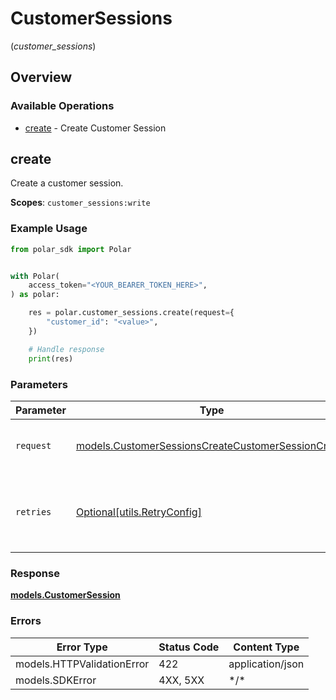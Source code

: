 # CustomerSessions
(*customer_sessions*)

## Overview

### Available Operations

* [create](#create) - Create Customer Session

## create

Create a customer session.

**Scopes**: `customer_sessions:write`

### Example Usage

```python
from polar_sdk import Polar


with Polar(
    access_token="<YOUR_BEARER_TOKEN_HERE>",
) as polar:

    res = polar.customer_sessions.create(request={
        "customer_id": "<value>",
    })

    # Handle response
    print(res)

```

### Parameters

| Parameter                                                                                                         | Type                                                                                                              | Required                                                                                                          | Description                                                                                                       |
| ----------------------------------------------------------------------------------------------------------------- | ----------------------------------------------------------------------------------------------------------------- | ----------------------------------------------------------------------------------------------------------------- | ----------------------------------------------------------------------------------------------------------------- |
| `request`                                                                                                         | [models.CustomerSessionsCreateCustomerSessionCreate](../../models/customersessionscreatecustomersessioncreate.md) | :heavy_check_mark:                                                                                                | The request object to use for the request.                                                                        |
| `retries`                                                                                                         | [Optional[utils.RetryConfig]](../../models/utils/retryconfig.md)                                                  | :heavy_minus_sign:                                                                                                | Configuration to override the default retry behavior of the client.                                               |

### Response

**[models.CustomerSession](../../models/customersession.md)**

### Errors

| Error Type                 | Status Code                | Content Type               |
| -------------------------- | -------------------------- | -------------------------- |
| models.HTTPValidationError | 422                        | application/json           |
| models.SDKError            | 4XX, 5XX                   | \*/\*                      |